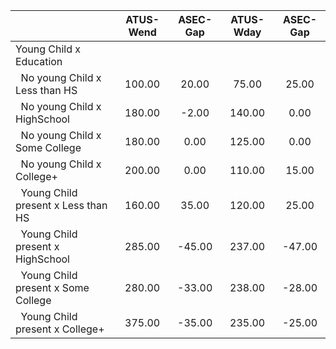 
|                      |    ATUS-Wend |     ASEC-Gap |    ATUS-Wday |     ASEC-Gap |
| -------------------- | :----------: | :----------: | :----------: | :----------: |
| Young Child x Education |              |              |              |              |
| &nbsp;&nbsp;No young Child x Less than HS |       100.00 |        20.00 |        75.00 |        25.00 |
| &nbsp;&nbsp;No young Child x HighSchool |       180.00 |        -2.00 |       140.00 |         0.00 |
| &nbsp;&nbsp;No young Child x Some College |       180.00 |         0.00 |       125.00 |         0.00 |
| &nbsp;&nbsp;No young Child x College+ |       200.00 |         0.00 |       110.00 |        15.00 |
| &nbsp;&nbsp;Young Child present x Less than HS |       160.00 |        35.00 |       120.00 |        25.00 |
| &nbsp;&nbsp;Young Child present x HighSchool |       285.00 |       -45.00 |       237.00 |       -47.00 |
| &nbsp;&nbsp;Young Child present x Some College |       280.00 |       -33.00 |       238.00 |       -28.00 |
| &nbsp;&nbsp;Young Child present x College+ |       375.00 |       -35.00 |       235.00 |       -25.00 |

